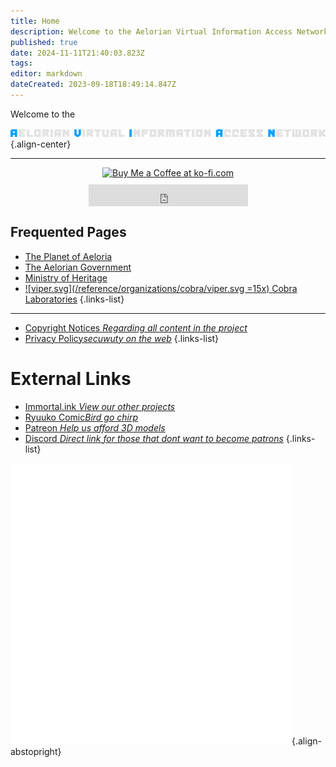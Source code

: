 ```yaml
---
title: Home
description: Welcome to the Aelorian Virtual Information Access Network. Operated by the Archive of the Ministry of Heritage. 
published: true
date: 2024-11-11T21:40:03.823Z
tags: 
editor: markdown
dateCreated: 2023-09-18T18:49:14.847Z
---
```


Welcome to the

![avianlogo.webp](/branding/avianlogo.webp){.align-center}
 
---



<div style="display: flex; flex-direction: column; align-items: center; justify-content: center;">
    <a href="https://ko-fi.com/T6T2S7L1F" target="_blank">
        <img height="36" style="border:0px;height:36px;" src="https://storage.ko-fi.com/cdn/kofi3.png?v=6" border="0" alt="Buy Me a Coffee at ko-fi.com" />
    </a>
    <iframe style="border-style:none; margin-top: 10px;" src="https://status.exile.rocks/badge?theme=dark" width="255" height="35" frameborder="0" scrolling="no"></iframe>
</div>



## Frequented Pages
- [The Planet of Aeloria](/reference/location/aeloria)
- [The Aelorian Government](/reference/species/aelorian/government)
- [Ministry of Heritage](/reference/species/aelorian/government/heritage)
- [![viper.svg](/reference/organizations/cobra/viper.svg =15x) Cobra Laboratories](reference/organization/cobra-laboratories)
{.links-list}

---
- [Copyright Notices *Regarding all content in the project*](/copyright)
- [Privacy Policy*secuwuty on the web*](/privacy)
{.links-list}




# External Links

- [Immortal.ink *View our other projects*](https://immortal.ink)
- [Ryuuko Comic*Bird go chirp*](https://comic.immortal.ink/ryuuko/latest)
- [Patreon *Help us afford 3D models*](https://patreon.com/aeternum)
- [Discord *Direct link for those that dont want to become patrons*](https://discord.gg/A8YdS9tTh2)
{.links-list}

![immortalink_initials_square450.png](/branding/immortalink_initials_square450.png){.align-abstopright}

